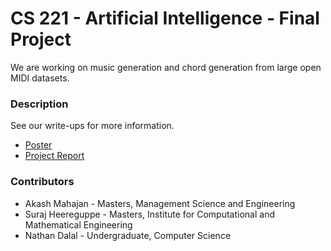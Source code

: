 # CS 221 - Artificial Intelligence - Final Project

We are working on music generation and chord generation from large open MIDI datasets.

### Description

See our write-ups for more information.
- [Poster](reports/poster.pdf)
- [Project Report](reports/final.pdf)

### Contributors
- Akash Mahajan - Masters, Management Science and Engineering
- Suraj Heereguppe - Masters, Institute for Computational and Mathematical Engineering
- Nathan Dalal - Undergraduate, Computer Science
